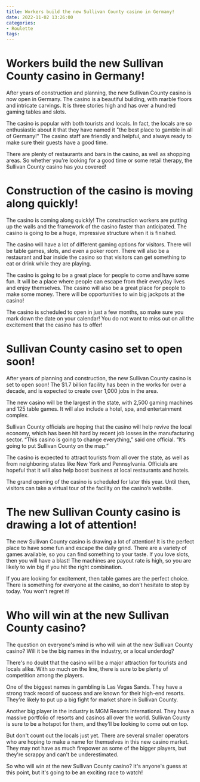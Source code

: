 ```yaml
---
title: Workers build the new Sullivan County casino in Germany!
date: 2022-11-02 13:26:00
categories:
- Roulette
tags:
---
```



#  Workers build the new Sullivan County casino in Germany!

After years of construction and planning, the new Sullivan County casino is now open in Germany. The casino is a beautiful building, with marble floors and intricate carvings. It is three stories high and has over a hundred gaming tables and slots.

The casino is popular with both tourists and locals. In fact, the locals are so enthusiastic about it that they have named it "the best place to gamble in all of Germany!" The casino staff are friendly and helpful, and always ready to make sure their guests have a good time.

There are plenty of restaurants and bars in the casino, as well as shopping areas. So whether you're looking for a good time or some retail therapy, the Sullivan County casino has you covered!

#  Construction of the casino is moving along quickly!

The casino is coming along quickly! The construction workers are putting up the walls and the framework of the casino faster than anticipated. The casino is going to be a huge, impressive structure when it is finished.

The casino will have a lot of different gaming options for visitors. There will be table games, slots, and even a poker room. There will also be a restaurant and bar inside the casino so that visitors can get something to eat or drink while they are playing.

The casino is going to be a great place for people to come and have some fun. It will be a place where people can escape from their everyday lives and enjoy themselves. The casino will also be a great place for people to make some money. There will be opportunities to win big jackpots at the casino!

The casino is scheduled to open in just a few months, so make sure you mark down the date on your calendar! You do not want to miss out on all the excitement that the casino has to offer!

#  Sullivan County casino set to open soon!

 After years of planning and construction, the new Sullivan County casino is set to open soon! The $1.7 billion facility has been in the works for over a decade, and is expected to create over 1,000 jobs in the area.

The new casino will be the largest in the state, with 2,500 gaming machines and 125 table games. It will also include a hotel, spa, and entertainment complex.

Sullivan County officials are hoping that the casino will help revive the local economy, which has been hit hard by recent job losses in the manufacturing sector. “This casino is going to change everything,” said one official. “It’s going to put Sullivan County on the map.”

The casino is expected to attract tourists from all over the state, as well as from neighboring states like New York and Pennsylvania. Officials are hopeful that it will also help boost business at local restaurants and hotels.

The grand opening of the casino is scheduled for later this year. Until then, visitors can take a virtual tour of the facility on the casino’s website.

#  The new Sullivan County casino is drawing a lot of attention!

The new Sullivan County casino is drawing a lot of attention! It is the perfect place to have some fun and escape the daily grind. There are a variety of games available, so you can find something to your taste. If you love slots, then you will have a blast! The machines are payout rate is high, so you are likely to win big if you hit the right combination.

If you are looking for excitement, then table games are the perfect choice. There is something for everyone at the casino, so don't hesitate to stop by today. You won't regret it!

#  Who will win at the new Sullivan County casino?

The question on everyone's mind is who will win at the new Sullivan County casino? Will it be the big names in the industry, or a local underdog?

There's no doubt that the casino will be a major attraction for tourists and locals alike. With so much on the line, there is sure to be plenty of competition among the players.

One of the biggest names in gambling is Las Vegas Sands. They have a strong track record of success and are known for their high-end resorts. They're likely to put up a big fight for market share in Sullivan County.

Another big player in the industry is MGM Resorts International. They have a massive portfolio of resorts and casinos all over the world. Sullivan County is sure to be a hotspot for them, and they'll be looking to come out on top.

But don't count out the locals just yet. There are several smaller operators who are hoping to make a name for themselves in this new casino market. They may not have as much firepower as some of the bigger players, but they're scrappy and can't be underestimated.

So who will win at the new Sullivan County casino? It's anyone's guess at this point, but it's going to be an exciting race to watch!